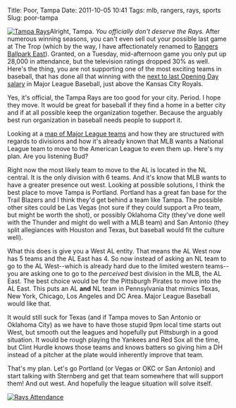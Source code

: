 Title: Poor, Tampa
Date: 2011-10-05 10:41
Tags: mlb, rangers, rays, sports
Slug: poor-tampa

[![Tampa Rays](http://blog.traeblain.com/wp-content/uploads/tampa_bay_rays_logo-250x247.jpg "Tampa Rays alignleft")](http://blog.traeblain.com/wp-content/uploads/tampa_bay_rays_logo.jpg)Alright, Tampa. _You officially don't deserve the Rays._ After numerous winning seasons, you can't even sell out your possible last game at The Trop (which by the way, I have affectionately renamed to [Rangers Ballpark East](http://imgur.com/9UkE5)). Granted, on a Tuesday, mid-afternoon game you only put up 28,000 in attendance, but the television ratings dropped 30% as well. Here's the thing, you are not supporting one of the most exciting teams in baseball, that has done all that winning with the [next to last Opening Day salary](http://content.usatoday.com/sportsdata/baseball/mlb/salaries/team) in Major League Baseball, just above the Kansas City Royals. 

Yes, it's official, the Tampa Rays are too good for your city. Period. I hope they move. It would be great for baseball if they find a home in a better city and if at all possible keep the organization together. Because the arguably best run organization in baseball needs people to support it. 

Looking at a [map of Major League teams](http://www.sportmapworld.com/map/baseball/north-america/mlb/) and how they are structured with regards to divisions and how it's already known that MLB wants a National League team to move to the American League to even them up. Here's my plan. Are you listening Bud? 

Right now the most likely team to move to the AL is located in the NL central. It is the only division with 6 teams. And it's know that MLB wants to have a greater presence out west. Looking at possible solutions, I think the best place to move Tampa is Portland. Portland has a great fan base for the Trail Blazers and I think they'd get behind a team like Tampa. The possible other sites could be Las Vegas (not sure if they could support a Pro team, but might be worth the shot), or possibly Oklahoma City (they've done well with the Thunder and might do well with a MLB team) and San Antonio (they split allegiances with Houston and Texas, but baseball would fit the culture well). 

What this does is give you a West AL entity. That means the AL West now has 5 teams and the AL East has 4. So now instead of asking an NL team to go to the AL West--which is already hard due to the limited western teams--you are asking one to go to the _perceived_ best division in the MLB, the AL East. The best choice would be for the Pittsburgh Pirates to move into the AL East. This puts an AL **and** NL team in Pennsylvania that mimics Texas, New York, Chicago, Los Angeles and DC Area. Major League Baseball would like that. 

It would still suck for Texas (and if Tampa moves to San Antonio or Oklahoma City) as we have to have those stupid 9pm local time starts out West, but smooth out the leagues and hopefully put Pittsburgh in a good situation. It would be rough playing the Yankees and Red Sox all the time, but Clint Hurdle knows those teams and knows batters so giving him a DH instead of a pitcher at the plate would inherently improve that team. 

That's my plan. Let's go Portland (or Vegas or OKC or San Antonio) and start talking with Sternberg and get that team somewhere that will support them! And out west. And hopefully the league situation will solve itself. 

[![Rays Attendance](http://blog.traeblain.com/wp-content/uploads/tampa-bay-rays-attendance-baseball-sports-ecards-someecards.png)](http://blog.traeblain.com/wp-content/uploads/tampa-bay-rays-attendance-baseball-sports-ecards-someecards.png) 